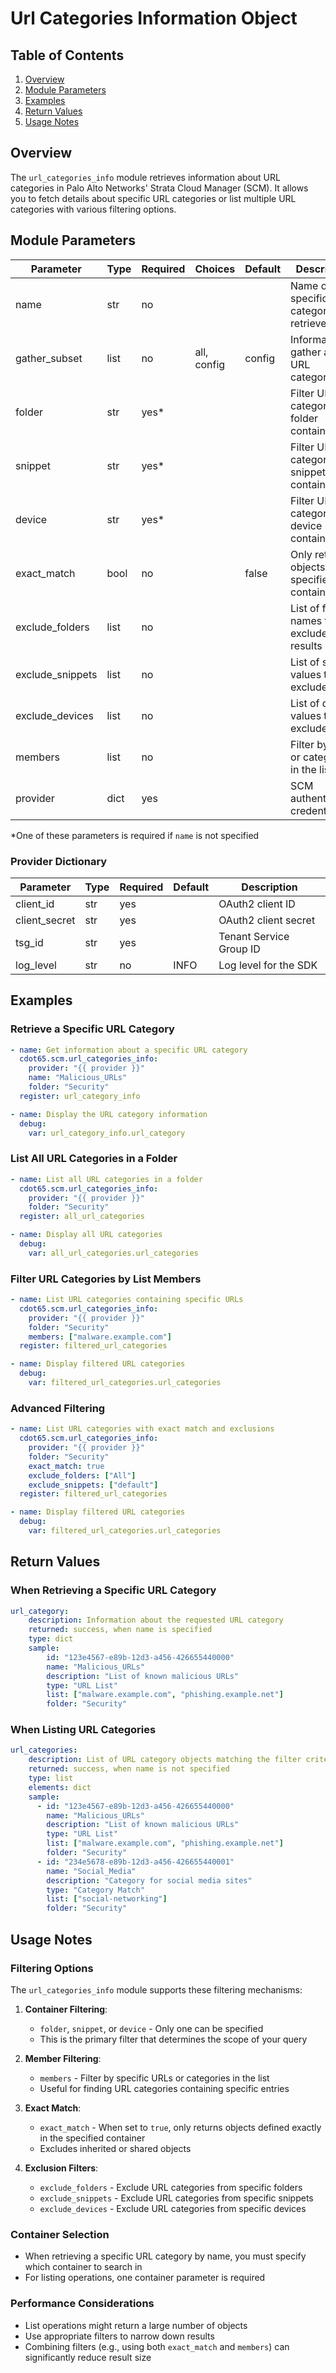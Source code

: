 # Url Categories Information Object

## Table of Contents

1. [Overview](#overview)
2. [Module Parameters](#module-parameters)
3. [Examples](#examples)
4. [Return Values](#return-values)
5. [Usage Notes](#usage-notes)

## Overview

The `url_categories_info` module retrieves information about URL categories in Palo Alto Networks'
Strata Cloud Manager (SCM). It allows you to fetch details about specific URL categories or list
multiple URL categories with various filtering options.

## Module Parameters

| Parameter        | Type | Required | Choices     | Default | Description                                    |
| ---------------- | ---- | -------- | ----------- | ------- | ---------------------------------------------- |
| name             | str  | no       |             |         | Name of a specific URL category to retrieve    |
| gather_subset    | list | no       | all, config | config  | Information to gather about URL categories     |
| folder           | str  | yes\*    |             |         | Filter URL categories by folder container      |
| snippet          | str  | yes\*    |             |         | Filter URL categories by snippet container     |
| device           | str  | yes\*    |             |         | Filter URL categories by device container      |
| exact_match      | bool | no       |             | false   | Only return objects in the specified container |
| exclude_folders  | list | no       |             |         | List of folder names to exclude from results   |
| exclude_snippets | list | no       |             |         | List of snippet values to exclude              |
| exclude_devices  | list | no       |             |         | List of device values to exclude               |
| members          | list | no       |             |         | Filter by URLs or categories in the list       |
| provider         | dict | yes      |             |         | SCM authentication credentials                 |

\*One of these parameters is required if `name` is not specified

### Provider Dictionary

| Parameter     | Type | Required | Default | Description             |
| ------------- | ---- | -------- | ------- | ----------------------- |
| client_id     | str  | yes      |         | OAuth2 client ID        |
| client_secret | str  | yes      |         | OAuth2 client secret    |
| tsg_id        | str  | yes      |         | Tenant Service Group ID |
| log_level     | str  | no       | INFO    | Log level for the SDK   |

## Examples

### Retrieve a Specific URL Category



```yaml
- name: Get information about a specific URL category
  cdot65.scm.url_categories_info:
    provider: "{{ provider }}"
    name: "Malicious_URLs"
    folder: "Security"
  register: url_category_info

- name: Display the URL category information
  debug:
    var: url_category_info.url_category
```


### List All URL Categories in a Folder



```yaml
- name: List all URL categories in a folder
  cdot65.scm.url_categories_info:
    provider: "{{ provider }}"
    folder: "Security"
  register: all_url_categories

- name: Display all URL categories
  debug:
    var: all_url_categories.url_categories
```


### Filter URL Categories by List Members



```yaml
- name: List URL categories containing specific URLs
  cdot65.scm.url_categories_info:
    provider: "{{ provider }}"
    folder: "Security"
    members: ["malware.example.com"]
  register: filtered_url_categories

- name: Display filtered URL categories
  debug:
    var: filtered_url_categories.url_categories
```


### Advanced Filtering



```yaml
- name: List URL categories with exact match and exclusions
  cdot65.scm.url_categories_info:
    provider: "{{ provider }}"
    folder: "Security"
    exact_match: true
    exclude_folders: ["All"]
    exclude_snippets: ["default"]
  register: filtered_url_categories

- name: Display filtered URL categories
  debug:
    var: filtered_url_categories.url_categories
```


## Return Values

### When Retrieving a Specific URL Category



```yaml
url_category:
    description: Information about the requested URL category
    returned: success, when name is specified
    type: dict
    sample:
        id: "123e4567-e89b-12d3-a456-426655440000"
        name: "Malicious_URLs"
        description: "List of known malicious URLs"
        type: "URL List"
        list: ["malware.example.com", "phishing.example.net"]
        folder: "Security"
```


### When Listing URL Categories



```yaml
url_categories:
    description: List of URL category objects matching the filter criteria
    returned: success, when name is not specified
    type: list
    elements: dict
    sample:
      - id: "123e4567-e89b-12d3-a456-426655440000"
        name: "Malicious_URLs"
        description: "List of known malicious URLs"
        type: "URL List"
        list: ["malware.example.com", "phishing.example.net"]
        folder: "Security"
      - id: "234e5678-e89b-12d3-a456-426655440001"
        name: "Social_Media"
        description: "Category for social media sites"
        type: "Category Match"
        list: ["social-networking"]
        folder: "Security"
```


## Usage Notes

### Filtering Options

The `url_categories_info` module supports these filtering mechanisms:

1. **Container Filtering**:

   - `folder`, `snippet`, or `device` - Only one can be specified
   - This is the primary filter that determines the scope of your query

2. **Member Filtering**:

   - `members` - Filter by specific URLs or categories in the list
   - Useful for finding URL categories containing specific entries

3. **Exact Match**:

   - `exact_match` - When set to `true`, only returns objects defined exactly in the specified
     container
   - Excludes inherited or shared objects

4. **Exclusion Filters**:

   - `exclude_folders` - Exclude URL categories from specific folders
   - `exclude_snippets` - Exclude URL categories from specific snippets
   - `exclude_devices` - Exclude URL categories from specific devices

### Container Selection

- When retrieving a specific URL category by name, you must specify which container to search in
- For listing operations, one container parameter is required

### Performance Considerations

- List operations might return a large number of objects
- Use appropriate filters to narrow down results
- Combining filters (e.g., using both `exact_match` and `members`) can significantly reduce result
  size
